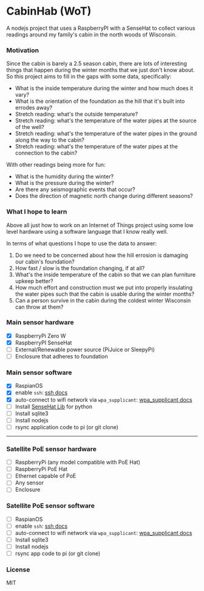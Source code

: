 # CabinHab (WoT)

A nodejs project that uses a RaspberryPI with a SenseHat to collect various readings around my family's cabin in the north woods of Wisconsin.

### Motivation

Since the cabin is barely a 2.5 season cabin, there are lots of interesting things that happen during the winter months that we just don't know about. So this project aims to fill in the gaps with some data, specifically:

- What is the inside temperature during the winter and how much does it vary?
- What is the orientation of the foundation as the hill that it's built into errodes away?
- Stretch reading: what's the outside temperature?
- Stretch reading: what's the temperature of the water pipes at the source of the well?
- Stretch reading: what's the temperature of the water pipes in the ground along the way to the cabin?
- Stretch reading: what's the temperature of the water pipes at the connection to the cabin?

With other readings being more for fun:

- What is the humidity during the winter?
- What is the pressure during the winter?
- Are there any seismographic events that occur?
- Does the direction of magnetic north change during different seasons?

### What I hope to learn

Above all just how to work on an Internet of Things project using some low level hardware using a software language that I know really well.

In terms of what questions I hope to use the data to answer:

1. Do we need to be concerned about how the hill errosion is damaging our cabin's foundation?
2. How fast / slow is the foundation changing, if at all?
3. What's the inside temperature of the cabin so that we can plan furniture upkeep better?
4. How much effort and construction must we put into properly insulating the water pipes such that the cabin is usable during the winter months?
5. Can a person survive in the cabin during the coldest winter Wisconsin can throw at them?

### Main sensor hardware

- [x] RaspberryPi Zero W
- [x] RaspberryPI SenseHat
- [ ] External/Renewable power source (PiJuice or SleepyPi)
- [ ] Enclosure that adheres to foundation

### Main sensor software

- [x] RaspianOS
- [x] enable `ssh`: [ssh docs](/docs/ssh.md)
- [x] auto-connect to wifi network via `wpa_supplicant`: [wpa_supplicant docs](/docs/wpa_supplicant.md)
- [ ] Install [SenseHat Lib](https://github.com/RPi-Distro/python-sense-hat) for python
- [ ] Install sqlite3
- [ ] Install nodejs
- [ ] rsync application code to pi (or git clone)

---

### Satellite PoE sensor hardware

- [ ] RaspberryPi (any model compatible with PoE Hat)
- [ ] RaspberryPi PoE Hat
- [ ] Ethernet capable of PoE
- [ ] Any sensor
- [ ] Enclosure

### Satellite PoE sensor software

- [ ] RaspianOS
- [ ] enable `ssh`: [ssh docs](/docs/ssh.md)
- [ ] auto-connect to wifi network via `wpa_supplicant`: [wpa_supplicant docs](/docs/wpa_supplicant.md)
- [ ] Install sqlite3
- [ ] Install nodejs
- [ ] rsync app code to pi (or git clone)

### License

MIT
